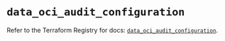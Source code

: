 # `data_oci_audit_configuration`

Refer to the Terraform Registry for docs: [`data_oci_audit_configuration`](https://registry.terraform.io/providers/oracle/oci/6.18.0/docs/data-sources/audit_configuration).
